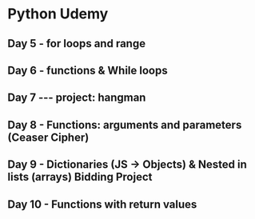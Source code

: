 # Python Udemy

## Day 5 - for loops and range
## Day 6 - functions & While loops

## Day 7 --- project: hangman

## Day 8 - Functions: arguments and parameters (Ceaser Cipher)
## Day 9 - Dictionaries (JS -> Objects) & Nested in lists (arrays) Bidding Project

## Day 10 - Functions with return values
